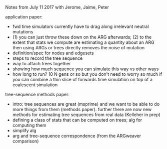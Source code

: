 Notes from July 11 2017 with Jerome, Jaime, Peter

application paper:
- fwd time simulators currently have to drag along irrelevant neutral mutations
- (1) you can just throw these down on the ARG afterwards; (2) to the extent that stats we compute are estimating a quantity about an ARG then using ARGs or trees directly removes the noise of mutation
- definition/spec for nodes and edgesets
- steps to record the tree sequence
- way to attach trees together
- showing how much sequence you can simulate this way vs other ways
- how long to run? 10 N gens or so but you don't need to worry so much if you can combine a thin slice of forwards time simulation on top of a coalescent simulation

tree-sequence methods paper:
- intro: tree sequences are great (msprime) and we want to be able to do more things from them (methods paper). further there are now new methods for estimating tree sequences from real data (Kelleher in prep)
- defining a class of stats that can be computed on trees; alg for computing them
- simplify alg
- arg and tree-sequence correspondence (from the ARGweaver comparison)
